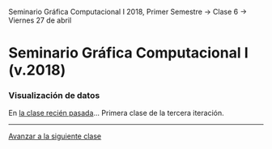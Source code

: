 Seminario Gráfica Computacional I 2018, Primer Semestre → Clase 6 → Viernes 27 de abril

# Seminario Gráfica Computacional I (v.2018)

### Visualización de datos

En [la clase recién pasada](https://github.com/profesorfaco/dgp502_5/)… Primera clase de la tercera iteración.

- - - - 

[Avanzar a la siguiente clase](https://github.com/profesorfaco/dgp502_7/)
